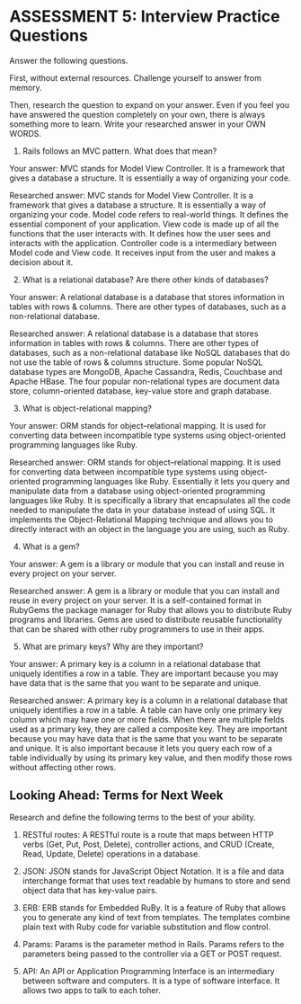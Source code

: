 # ASSESSMENT 5: Interview Practice Questions
Answer the following questions.

First, without external resources. Challenge yourself to answer from memory.

Then, research the question to expand on your answer. Even if you feel you have answered the question completely on your own, there is always something more to learn. Write your researched answer in your OWN WORDS.

1. Rails follows an MVC pattern. What does that mean?

  Your answer: MVC stands for Model View Controller. It is a framework that gives a database a structure. It is essentially a way of organizing your code.

  Researched answer: MVC stands for Model View Controller. It is a framework that gives a database a structure. It is essentially a way of organizing your code. Model code refers to real-world things. It defines the essential component of your application. View code is made up of all the functions that the user interacts with. It defines how the user sees and interacts with the application. Controller code is a intermediary between Model code and View code. It receives input from the user and makes a decision about it.



2. What is a relational database? Are there other kinds of databases?

  Your answer: A relational database is a database that stores information in tables with rows & columns. There are other types of databases, such as a non-relational database.

  Researched answer: A relational database is a database that stores information in tables with rows & columns. There are other types of databases, such as a non-relational database like NoSQL databases that do not use the table of rows & columns structure. Some popular NoSQL database types are MongoDB, Apache Cassandra, Redis, Couchbase and Apache HBase. The four popular non-relational types are document data store, column-oriented database, key-value store and graph database.



3. What is object-relational mapping?

  Your answer: ORM stands for object–relational mapping. It is used for converting data between incompatible type systems using object-oriented programming languages like Ruby.

  Researched answer: ORM stands for object–relational mapping. It is used for converting data between incompatible type systems using object-oriented programming languages like Ruby. Essentially it lets you query and manipulate data from a database using object-oriented programming languages like Ruby. It is specifically a library that encapsulates all the code needed to manipulate the data in your database instead of using SQL. It implements the Object-Relational Mapping technique and allows you to directly interact with an object in the language you are using, such as Ruby.



4. What is a gem?

  Your answer: A gem is a library or module that you can install and reuse in every project on your server.

  Researched answer: A gem is a library or module that you can install and reuse in every project on your server. It is a self-contained format in RubyGems the package manager for Ruby that allows you to distribute Ruby programs and libraries. Gems are used to distribute reusable functionality that can be shared with other ruby programmers to use in their apps.



5. What are primary keys? Why are they important?

  Your answer: A primary key is a column in a relational database that uniquely identifies a row in a table. They are important because you may have data that is the same that you want to be separate and unique. 

  Researched answer: A primary key is a column in a relational database that uniquely identifies a row in a table. A table can have only one primary key column which may have one or more fields. When there are multiple fields used as a primary key, they are called a composite key. They are important because you may have data that is the same that you want to be separate and unique. It is also important because it lets you query each row of a table individually by using its primary key value, and then modify those rows without affecting other rows.



## Looking Ahead: Terms for Next Week
Research and define the following terms to the best of your ability.

1. RESTful routes: A RESTful route is a route that maps between HTTP verbs (Get, Put, Post, Delete), controller actions, and CRUD (Create, Read, Update, Delete) operations in a database.

2. JSON: JSON stands for JavaScript Object Notation. It is a file and data interchange format that uses text readable by humans to store and send object data that has key-value pairs.

3. ERB: ERB stands for Embedded RuBy. It is a feature of Ruby that allows you to generate any kind of text from templates. The templates combine plain text with Ruby code for variable substitution and flow control.

4. Params: Params is the parameter method in Rails. Params refers to the parameters being passed to the controller via a GET or POST request.

5. API: An API or Application Programming Interface is an intermediary between software and computers. It is a type of software interface. It allows two apps to talk to each toher.
